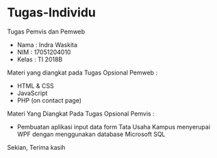 # Tugas-Individu
Tugas Pemvis dan Pemweb

- Nama  : Indra Waskita
- NIM   : 17051204010
- Kelas : TI 2018B

Materi yang diangkat pada
Tugas Opsional Pemweb :
- HTML & CSS
- JavaScript
- PHP (on contact page)

Materi Yang Diangkat Pada
Tugas Opsional Pemvis : 
- Pembuatan aplikasi input data form Tata Usaha Kampus 
  menyerupai WPF dengan menggunakan database Microsoft SQL
  

Sekian, Terima kasih 
